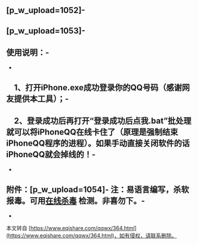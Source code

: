 \[p\_w\_upload=1052\]-
-
\[p\_w\_upload=1053\]-
-
使用说明：-
-
-
　1、打开iPhone.exe成功登录你的QQ号码（感谢网友提供本工具）；-
-
　2、登录成功后再打开“登录成功后点我.bat”批处理就可以将iPhoneQQ在线卡住了（原理是强制结束iPhoneQQ程序的进程）。如果手动直接关闭软件的话iPhoneQQ就会掉线的！-
-
-
附件：\[p\_w\_upload=1054\]-
**注：易语言编写，杀软报毒。可用[在线杀毒](http://www.eqishare.com/read.php?tid=28) 检测。非喜勿下。**-
-

-

本文转自 [https://www.eqishare.com/qqwx/364.html](https://www.eqishare.com/qqwx/364.html)，如有侵权，请联系删除。